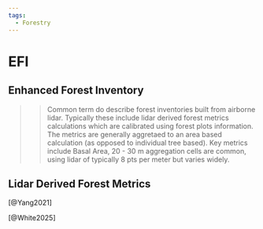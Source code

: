 ```yaml
---
tags:
  - Forestry
---
```


# EFI
## Enhanced Forest Inventory

>> Common term do describe forest inventories built from airborne lidar. Typically these include lidar derived forest metrics calculations which are calibrated using forest plots information. The metrics are generally aggretaed to an area based calculation (as opposed to individual tree based). Key metrics include Basal Area,   20 - 30 m aggregation cells are common, using lidar of typically 8 pts per meter but varies widely.  

## Lidar Derived Forest Metrics

[@Yang2021]

[@White2025] 